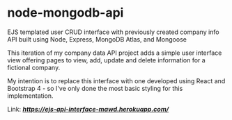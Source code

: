 # node-mongodb-api
EJS templated user CRUD interface with previously created company info API built using Node, Express, MongoDB Atlas, and Mongoose
 
This iteration of my company data API project adds a simple user interface view offering pages to view, add, update and delete information for a fictional company.

My intention is to replace this interface with one developed using React and Bootstrap 4 - so I've only done the most basic styling for this implementation.


Link: ***https://ejs-api-interface-mawd.herokuapp.com/***
